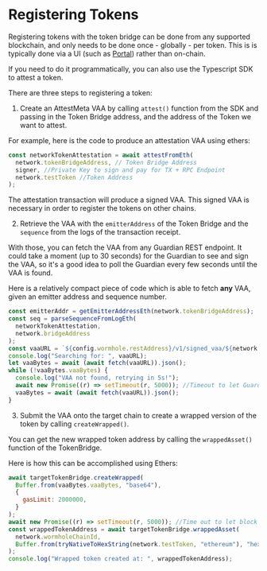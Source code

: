 # Registering Tokens

Registering tokens with the token bridge can be done from any supported blockchain, and only needs to be done once - globally - per token. This is is typically done via a UI (such as [Portal](portalbridge.com)) rather than on-chain.

If you need to do it programmatically, you can also use the Typescript SDK to attest a token.

There are three steps to registering a token:

1. Create an AttestMeta VAA by calling `attest()` function from the SDK and passing in the Token Bridge address, and the address of the Token we want to attest.

For example, here is the code to produce an attestation VAA using ethers:

```js
const networkTokenAttestation = await attestFromEth(
  network.tokenBridgeAddress, // Token Bridge Address
  signer, //Private Key to sign and pay for TX + RPC Endpoint
  network.testToken //Token Address
);
```

The attestation transaction will produce a signed VAA. This signed VAA is necessary in order to register the tokens on other chains.

2. Retrieve the VAA with the `emitterAddress` of the Token Bridge and the `sequence` from the logs of the transaction receipt.

With those, you can fetch the VAA from any Guardian REST endpoint. It could take a moment (up to 30 seconds) for the Guardian to see and sign the VAA, so it's a good idea to poll the Guardian every few seconds until the VAA is found.

Here is a relatively compact piece of code which is able to fetch **any** VAA, given an emitter address and sequence number.

```js
const emitterAddr = getEmitterAddressEth(network.tokenBridgeAddress);
const seq = parseSequenceFromLogEth(
  networkTokenAttestation,
  network.bridgeAddress
);
const vaaURL = `${config.wormhole.restAddress}/v1/signed_vaa/${network.wormholeChainId}/${emitterAddr}/${seq}`;
console.log("Searching for: ", vaaURL);
let vaaBytes = await (await fetch(vaaURL)).json();
while (!vaaBytes.vaaBytes) {
  console.log("VAA not found, retrying in 5s!");
  await new Promise((r) => setTimeout(r, 5000)); //Timeout to let Guardiand pick up log and have VAA ready
  vaaBytes = await (await fetch(vaaURL)).json();
}
```

3. Submit the VAA onto the target chain to create a wrapped version of the token by calling `createWrapped()`.

You can get the new wrapped token address by calling the `wrappedAsset()` function of the TokenBridge.

Here is how this can be accomplished using Ethers:

```js
await targetTokenBridge.createWrapped(
  Buffer.from(vaaBytes.vaaBytes, "base64"),
  {
    gasLimit: 2000000,
  }
);
await new Promise((r) => setTimeout(r, 5000)); //Time out to let block propagate
const wrappedTokenAddress = await targetTokenBridge.wrappedAsset(
  network.wormholeChainId,
  Buffer.from(tryNativeToHexString(network.testToken, "ethereum"), "hex")
);
console.log("Wrapped token created at: ", wrappedTokenAddress);
```
